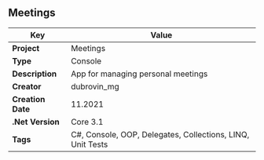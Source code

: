 ## Meetings
| **Key**|Value|
|----------------|----------------|
|**Project**|Meetings|
|**Type**|Console| 
|**Description**|App for managing personal meetings| 
|**Creator** |dubrovin_mg|
|**Creation Date**|11.2021|
|**.Net Version**|Core 3.1|
|**Tags**|C#, Console, OOP, Delegates, Collections, LINQ, Unit Tests| 